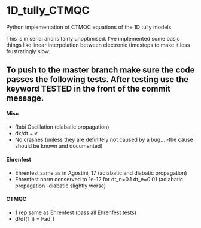 # 1D_tully_CTMQC
Python implementation of CTMQC equations  of the 1D tully models

This is in serial and is fairly unoptimised. I've implemented some basic things like linear interpolation between electronic timesteps to make it less frustratingly slow.


## To push to the master branch make sure the code passes the following tests. After testing use the keyword TESTED in the front of the commit message.
#### Misc
* Rabi Oscillation (diabatic propagation)
* dx/dt = v
* No crashes (unless they are definitely not caused by a bug... -the cause should be known and documented)

#### Ehrenfest
* Ehrenfest same as in Agostini, 17 (adiabatic and diabatic propagation)
* Ehrenfest norm conserved to 1e-12 for dt_n=0.1 dt_e=0.01 (adiabatic propagation -diabatic slightly worse)

#### CTMQC
* 1 rep same as Ehrenfest (pass all Ehrenfest tests)
* d/dt(f_l) = Fad_l



